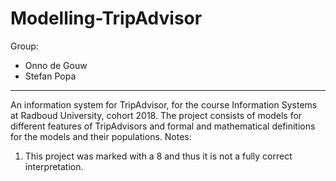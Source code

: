 # Modelling-TripAdvisor

Group:
- Onno de Gouw
- Stefan Popa

---------------------------------------------------------------------

An information system for TripAdvisor, for the course Information Systems at Radboud University, cohort 2018. The project consists of models for different features of TripAdvisors and formal and mathematical definitions for the models and their populations.
Notes: 
1. This project was marked with a 8 and thus it is not a fully correct interpretation.

